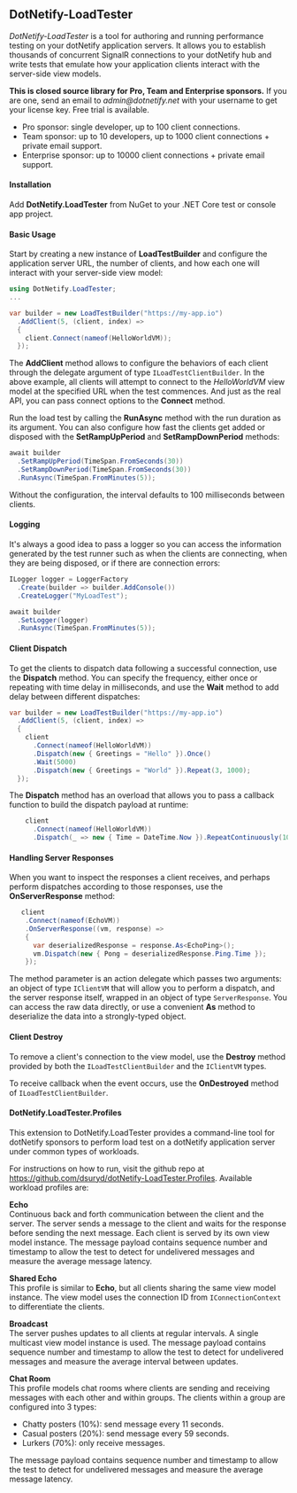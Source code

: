 ## DotNetify-LoadTester

_DotNetify-LoadTester_ is a tool for authoring and running performance testing on your dotNetify application servers. It allows you to establish thousands of concurrent SignalR connections to your dotNetify hub and write tests that emulate how your application clients interact with the server-side view models.

<d-alert info="true">

<b>This is closed source library for Pro, Team and Enterprise sponsors.</b> If you are one, send an email to _admin@dotnetify.net_ with your username to get your license key. Free trial is available.

- Pro sponsor: single developer, up to 100 client connections.
- Team sponsor: up to 10 developers, up to 1000 client connections + private email support.
- Enterprise sponsor: up to 10000 client connections + private email support.

</d-alert>

#### Installation

Add **DotNetify.LoadTester** from NuGet to your .NET Core test or console app project.

#### Basic Usage

Start by creating a new instance of **LoadTestBuilder** and configure the application server URL, the number of clients, and how each one will interact with your server-side view model:

```csharp
using DotNetify.LoadTester;
...

var builder = new LoadTestBuilder("https://my-app.io")
  .AddClient(5, (client, index) =>
  {
    client.Connect(nameof(HelloWorldVM));
  });
```

The **AddClient** method allows to configure the behaviors of each client through the delegate argument of type `ILoadTestClientBuilder`. In the above example, all clients will attempt to connect to the _HelloWorldVM_ view model at the specified URL when the test commences. And just as the real API, you can pass connect options to the **Connect** method.

Run the load test by calling the **RunAsync** method with the run duration as its argument. You can also configure how fast the clients get added or disposed with the **SetRampUpPeriod** and **SetRampDownPeriod** methods:

```csharp
await builder
  .SetRampUpPeriod(TimeSpan.FromSeconds(30))
  .SetRampDownPeriod(TimeSpan.FromSeconds(30))
  .RunAsync(TimeSpan.FromMinutes(5));
```

Without the configuration, the interval defaults to 100 milliseconds between clients.

#### Logging

It's always a good idea to pass a logger so you can access the information generated by the test runner such as when the clients are connecting, when they are being disposed, or if there are connection errors:

```csharp
ILogger logger = LoggerFactory
  .Create(builder => builder.AddConsole())
  .CreateLogger("MyLoadTest");

await builder
  .SetLogger(logger)
  .RunAsync(TimeSpan.FromMinutes(5));
```

#### Client Dispatch

To get the clients to dispatch data following a successful connection, use the **Dispatch** method. You can specify the frequency, either once or repeating with time delay in milliseconds, and use the **Wait** method to add delay between different dispatches:

```csharp
var builder = new LoadTestBuilder("https://my-app.io")
  .AddClient(5, (client, index) =>
  {
    client
      .Connect(nameof(HelloWorldVM))
      .Dispatch(new { Greetings = "Hello" }).Once()
      .Wait(5000)
      .Dispatch(new { Greetings = "World" }).Repeat(3, 1000);
  });
```

The **Dispatch** method has an overload that allows you to pass a callback function to build the dispatch payload at runtime:

```csharp
    client
      .Connect(nameof(HelloWorldVM))
      .Dispatch(_ => new { Time = DateTime.Now }).RepeatContinuously(1000);
```

#### Handling Server Responses

When you want to inspect the responses a client receives, and perhaps perform dispatches according to those responses, use the **OnServerResponse** method:

```csharp
   client
    .Connect(nameof(EchoVM))
    .OnServerResponse((vm, response) =>
    {
      var deserializedResponse = response.As<EchoPing>();
      vm.Dispatch(new { Pong = deserializedResponse.Ping.Time });
    });
```

The method parameter is an action delegate which passes two arguments: an object of type `IClientVM` that will allow you to perform a dispatch, and the server response itself, wrapped in an object of type `ServerResponse`. You can access the raw data directly, or use a convenient **As** method to deserialize the data into a strongly-typed object.

#### Client Destroy

To remove a client's connection to the view model, use the **Destroy** method provided by both the `ILoadTestClientBuilder` and the `IClientVM` types.

To receive callback when the event occurs, use the **OnDestroyed** method of `ILoadTestClientBuilder`.

#### DotNetify.LoadTester.Profiles

This extension to DotNetify.LoadTester provides a command-line tool for dotNetify sponsors to perform load test on a dotNetify application server under common types of workloads.

For instructions on how to run, visit the github repo at https://github.com/dsuryd/dotNetify-LoadTester.Profiles. Available workload profiles are:

<b>Echo</b>
<br/>
Continuous back and forth communication between the client and the server. The server sends a message to the client and waits for the response before sending the next message. Each client is served by its own view model instance. The message payload contains sequence number and timestamp to allow the test to detect for undelivered messages and measure the average message latency.

<b>Shared Echo</b>
<br/>
This profile is similar to **Echo**, but all clients sharing the same view model instance. The view model uses the connection ID from `IConnectionContext` to differentiate the clients.

<b>Broadcast</b>
<br/>
The server pushes updates to all clients at regular intervals. A single multicast view model instance is used. The message payload contains sequence number and timestamp to allow the test to detect for undelivered messages and measure the average interval between updates.

<b>Chat Room</b>
<br/>
This profile models chat rooms where clients are sending and receiving messages with each other and within groups. The clients within a group are configured into 3 types:

- Chatty posters (10%): send message every 11 seconds.
- Casual posters (20%): send message every 59 seconds.
- Lurkers (70%): only receive messages.

The message payload contains sequence number and timestamp to allow the test to detect for undelivered messages and measure the average message latency.
